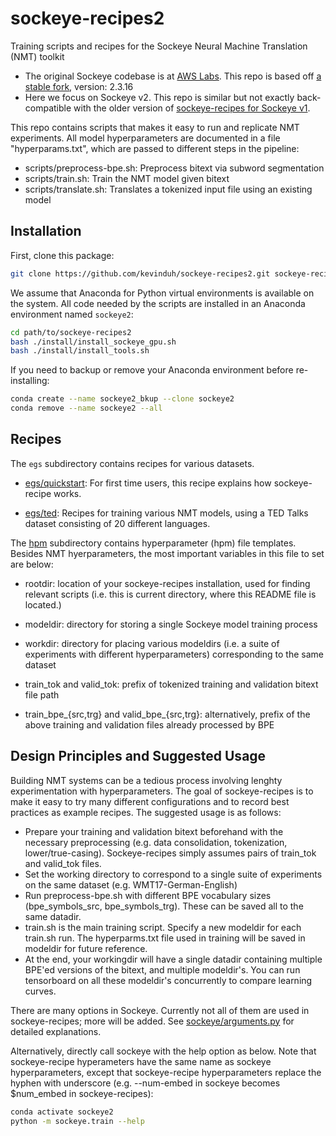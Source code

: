 # sockeye-recipes2

Training scripts and recipes for the Sockeye Neural Machine Translation (NMT) toolkit
- The original Sockeye codebase is at [AWS Labs](https://github.com/awslabs/sockeye). This repo is based off [a stable fork](https://github.com/kevinduh/sockeye), version: 2.3.16
- Here we focus on Sockeye v2. This repo is similar but not exactly back-compatible with the older version of [sockeye-recipes for Sockeye v1](https://github.com/kevinduh/sockeye-recipes).

This repo contains scripts that makes it easy to run and replicate NMT experiments.
All model hyperparameters are documented in a file "hyperparams.txt", which are passed to different steps in the pipeline:
- scripts/preprocess-bpe.sh: Preprocess bitext via subword segmentation
- scripts/train.sh: Train the NMT model given bitext
- scripts/translate.sh: Translates a tokenized input file using an existing model


## Installation
First, clone this package: 
```bash
git clone https://github.com/kevinduh/sockeye-recipes2.git sockeye-recipes2
```

We assume that Anaconda for Python virtual environments is available on the system.
All code needed by the scripts are installed in an Anaconda environment named `sockeye2`:

```bash
cd path/to/sockeye-recipes2
bash ./install/install_sockeye_gpu.sh
bash ./install/install_tools.sh
```

If you need to backup or remove your Anaconda environment before re-installing: 
```bash
conda create --name sockeye2_bkup --clone sockeye2
conda remove --name sockeye2 --all
```

## Recipes 

The `egs` subdirectory contains recipes for various datasets. 

* [egs/quickstart](egs/quickstart): For first time users, this recipe explains how sockeye-recipe works. 

* [egs/ted](egs/ted): Recipes for training various NMT models, using a TED Talks dataset consisting of 20 different languages.

The [hpm](hpm) subdirectory contains hyperparameter (hpm) file templates. Besides NMT hyerparameters, the most important variables in this file to set are below: 

* rootdir: location of your sockeye-recipes installation, used for finding relevant scripts (i.e. this is current directory, where this README file is located.)

* modeldir: directory for storing a single Sockeye model training process

* workdir: directory for placing various modeldirs (i.e. a suite of experiments with different hyperparameters) corresponding to the same dataset

* train_tok and valid_tok: prefix of tokenized training and validation bitext file path

* train_bpe_{src,trg} and valid_bpe_{src,trg}: alternatively, prefix of the above training and validation files already processed by BPE


## Design Principles and Suggested Usage

Building NMT systems can be a tedious process involving lenghty experimentation with hyperparameters. The goal of sockeye-recipes is to make it easy to try many different configurations and to record best practices as example recipes. The suggested usage is as follows:
- Prepare your training and validation bitext beforehand with the necessary preprocessing (e.g. data consolidation, tokenization, lower/true-casing). Sockeye-recipes simply assumes pairs of train_tok and valid_tok files. 
- Set the working directory to correspond to a single suite of experiments on the same dataset (e.g. WMT17-German-English)
- Run preprocess-bpe.sh with different BPE vocabulary sizes (bpe_symbols_src, bpe_symbols_trg). These can be saved all to the same datadir.
- train.sh is the main training script. Specify a new modeldir for each train.sh run. The hyperparms.txt file used in training will be saved in modeldir for future reference. 
- At the end, your workingdir will have a single datadir containing multiple BPE'ed versions of the bitext, and multiple modeldir's. You can run tensorboard on all these modeldir's concurrently to compare learning curves.

There are many options in Sockeye. Currently not all of them are used in sockeye-recipes; more will be added. See [sockeye/arguments.py](https://github.com/kevinduh/sockeye/blob/master/sockeye/arguments.py) for detailed explanations. 

Alternatively, directly call sockeye with the help option as below. Note that sockeye-recipe hyperameters have the same name as sockeye hyperparameters, except that sockeye-recipe hyperparameters replace the hyphen with underscore (e.g. --num-embed in sockeye becomes $num_embed in sockeye-recipes):
 
```bash
conda activate sockeye2
python -m sockeye.train --help
```
